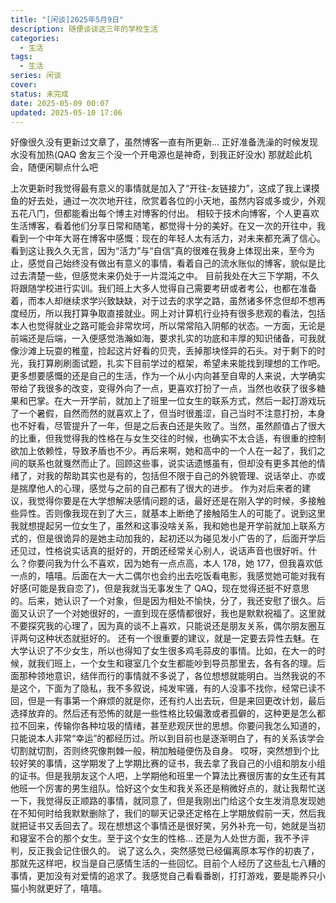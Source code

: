 ```yaml
---
title: "[闲谈]2025年5月9日"
description: 随便谈谈这三年的学校生活
categories:
  - 生活
tags:
  - 生活
series: 闲谈
cover: 
status: 未完成
date: 2025-05-09 00:07
updated: 2025-05-10 17:06
---
```

好像很久没有更新过文章了，虽然博客一直有所更新...
正好准备洗澡的时候发现水没有加热(QAQ 舍友三个没一个开电源也是神奇，到我正好没水)
那就趁此机会，随便闲聊点什么吧

上次更新时我觉得最有意义的事情就是加入了“开往-友链接力”，这成了我上课摸鱼的好去处，通过一次次地开往，欣赏着各位的小天地，虽然内容或多或少，外观五花八门，但都能看出每个博主对博客的付出。
相较于技术向博客，个人更喜欢生活博客，看着他们分享日常和随笔，都觉得十分的美好。在又一次的开往中，我看到一个中年大哥在博客中感慨：现在的年轻人太有活力，对未来都充满了信心。看到这让我久久无言，因为“活力”与“自信”真的很难在我身上体现出来，至今为止，感觉自己始终没有做出有意义的事情，看着自己的流水账似的博客，貌似是比过去清楚一些，但感觉未来仍处于一片混沌之中。
目前我处在大三下学期，不久将跟随学校进行实训。我们班上大多人觉得自己需要考研或者考公，也都在准备着，而本人却继续求学兴致缺缺，对于过去的求学之路，虽然诸多怀念但却不想再度经历，所以我打算争取直接就业。网上对计算机行业持有很多悲观的看法，包括本人也觉得就业之路可能会非常坎坷，所以常常陷入阴郁的状态。一方面，无论是前端还是后端，一入便感觉浩瀚如海，要求扎实的功底和丰厚的知识储备，可我就像沙滩上玩耍的稚童，捡起这片好看的贝壳，丢掉那块怪异的石头。对于剩下的时光，我打算刷刷面试题，扎实下目前学过的框架，希望未来能找到理想的工作吧。
更多想要感慨的还是自己的生活，作为一个从小内向甚至自卑的人来说，大学确实带给了我很多的改变，变得外向了一点，更喜欢打扮了一点，当然也收获了很多糖果和巴掌。在大一开学前，就加上了班里一位女生的联系方式，然后一起打游戏玩了一个暑假，自然而然的就喜欢上了，但当时很羞涩，自己当时不注意打扮，本身也不好看，尽管提升了一年，但是之后表白还是失败了。当然，虽然颜值占了很大的比重，但我觉得我的性格在与女生交往的时候，也确实不太合适，有很重的控制欲加上依赖性，导致矛盾也不少。再后来啊，她和高中的一个人在一起了，我们之间的联系也就戛然而止了。回顾这些事，说实话遗憾虽有，但却没有更多其他的情绪了，对我的帮助其实也是有的，包括但不限于自己的外貌管理、说话举止、亦或是揣摩他人的心理，感觉与之前的自己都有了很大的进步。
作为对后来者的建议，我觉得你要是在大学想解决感情问题的话，最好还是在刚入学的时候，多接触些异性。否则像我现在到了大三，就基本上断绝了接触陌生人的可能了。说到这里我就想提起另一位女生了，虽然和这事没啥关系，我和她也是开学前就加上联系方式的，但是很诡异的是她主动加我的，起初还以为碰见发小广告的了，后面开学后还见过，性格说实话真的挺好的，开朗还经常关心别人，说话声音也很好听。什么？你要问我为什么不喜欢，因为她有一点点高，本人 178，她 177，但我喜欢低一点的，嘻嘻。后面在大一大二偶尔也会约出去吃饭看电影，我感觉她可能对我有好感(可能是我自恋了)，但是我就当无事发生了 QAQ，现在觉得还挺不好意思的。后来，她认识了一个对象，但是因为相处不愉快，分了，我还安慰了很久。后面又认识了一个对她很好的，一直到现在感情都很好，我也是默默祝福了。这里就不要探究我的心理了，因为真的谈不上喜欢，只能说还是朋友关系，偶尔朋友圈互评两句这种状态就挺好的。
还有一个很重要的建议，就是一定要去异性去魅。在大学认识了不少女生，所以也得知了女生很多鸡毛蒜皮的事情。比如，在大一的时候，就我们班上，一个女生和寝室几个女生都能吵到导员那里去，各有各的理。后面那种领地意识，结伴而行的事情就不多说了，各位想想就能明白。当然我说的不是这个，下面为了隐私，我不多叙说，纯发牢骚，有的人没事不找你，经常已读不回，但是一有事第一个麻烦的就是你，还有约人出去玩，但是来回更改计划，最后选择放弃的。然后还有恐怖的就是一些性格比较偏激或者孤僻的，这种更是怎么都拉不回来，传输你各种垃圾的情绪，甚至悲观厌世的思想。你要问我怎么知道的，只能说本人非常“幸运”的都经历过。所以到目前也是逐渐明白了，有的关系该学会切割就切割，否则终究像荆棘一般，稍加触碰便伤及自身。
哎呀，突然想到个比较好笑的事情，这学期发了上学期比赛的证书，我去拿了我自己的小组和朋友小组的证书。但是我朋友这个人吧，上学期他和班里一个算法比赛很厉害的女生还有其他班一个厉害的男生组队。恰好这个女生和我关系还是稍微好点的，就让我帮忙送一下，我觉得反正顺路的事情，就同意了，但是我刚出门给这个女生发消息发现她在不知何时给我默默删除了，我们的聊天记录还定格在上学期放假前一天，然后我就把证书又丢回去了。现在想想这个事情还是很好笑，另外补充一句，她就是当初和寝室不合的那个女生。至于这个女生的性格... 还是为人处世方面，我不予评判，反正我会记住很久的。
说了这么久，突然感觉已经偏离原本写作的初衷了，那就先这样吧，权当是自己感情生活的一些回忆。目前个人经历了这些乱七八糟的事情，更加没有对爱情的追求了。我感觉自己看看番剧，打打游戏，要是能养只小猫小狗就更好了，嘻嘻。

